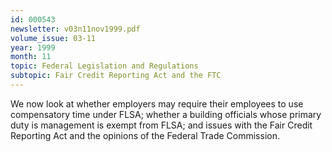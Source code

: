 ```yaml
---
id: 000543
newsletter: v03n11nov1999.pdf
volume_issue: 03-11
year: 1999
month: 11
topic: Federal Legislation and Regulations
subtopic: Fair Credit Reporting Act and the FTC
---
```


We now look at whether employers may require their employees to use compensatory time under FLSA; whether a building officials whose primary duty is management is exempt from FLSA; and issues with the Fair Credit Reporting Act and the opinions of the Federal Trade Commission.
